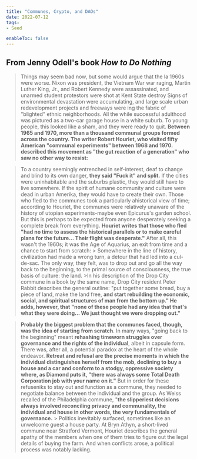 ```yaml
---
title: "Communes, Crypto, and DAOs"
date: 2022-07-12
tags:
- Seed

enableToc: false
---
```


## From Jenny Odell's book *How to Do Nothing*

> Things may seem bad now, but some would argue that the la 1960s were worse. Nixon was president, the Vietnam War war raging, Martin Luther King, Jr., and Robert Kennedy were assassinated, and unarmed student protestors were shot at Kent State destroy Signs of environmental devastation were accumulating, and large scale urban redevelopment projects and freeways were ing the fabric of "blighted" ethnic neighborhoods. All the while successful adulthood was pictured as a two-car garage house in a white suburb. To young people, this looked like a sham, and they were ready to quit.
   >**Between 1965 and 1970, more than a thousand communal groups formed across the country. The writer Robert Houriet, who visited fifty American "communal experiments" between 1968 and 1970. described this movement as "the gut reaction of a generation" who saw no other way to resist:**

> To a country seemingly entrenched in self-interest, deaf to change and blind to its own danger, **they said "Fuck it" and split.** If the cities were uninhabitable and the suburbs plastic, they would still have to live somewhere. If the spirit of humane community and culture were dead in urban Amerika, they would have to create their own.
  >	Those who fled to the communes took a particularly ahistorical view of time; according to Houriet, the communes were relatively unaware of the history of utopian experiments-maybe even Epicurus's garden school. But this is perhaps to be expected from anyone desperately seeking a complete break from everything. **Houriet writes that those who fled "had no time to assess the historical parallels or to make careful plans for the future... Their flight was desperate."** After all, this wasn't the 1960s; it was the Age of Aquarius, an exit from time and a chance to start from scratch:
	> Somewhere in the line of history, civilization had made a wrong turn, a detour that had led into a cul-de-sac. The only way, they felt, was to drop out and go all the way back to the beginning, to the primal source of consciousness, the true basis of culture: the land.
	>In his description of the Drop City commune in a book by the same name, Drop City resident Peter Rabbit describes the general outline: "put together some bread, buy a piece of land, make the land free, **and start rebuilding the economic, social, and spiritual structures of man from the bottom up." He adds, however, that "none of these people had any idea that that's what they were doing... We just thought we were dropping out."**

> **Probably the biggest problem that the communes faced, though, was the idea of starting from scratch**. In many ways, "going back to the beginning" meant **rehashing timeworn struggles over governance and the rights of the individual**, albeit in capsule form. There was, after all, a potential paradox at the heart of the whole endeavor. **Retreat and refusal are the precise moments in which the individual distinguishes herself from the mob, declining to buy a house and a car and conform to a stodgy, oppressive society where, as Diamond puts it, "there was always some Total Death Corporation job with your name on it."** But in order for these refuseniks to stay out and function as a commune, they needed to negotiate balance between the individual and the group. As Weiss recalled of the Philadelphia commune, "**the slipperiest decisions always involved reconciling privacy and communality, the individual and house in other words, the very fundamentals of governance.**
	> Politics inevitably surfaced, sometimes like an unwelcome guest a house party. At Bryn Athyn, a short-lived commune near Stratford Vermont, Houriet describes the general apathy of the members when one of them tries to figure out the legal details of buying the farm. And when conflicts arose, a political process was notably lacking.



